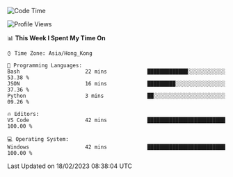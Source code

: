 <!--START_SECTION:waka-->
![Code Time](http://img.shields.io/badge/Code%20Time-28%20hrs%2048%20mins-blue)

![Profile Views](http://img.shields.io/badge/Profile%20Views-5-blue)

📊 **This Week I Spent My Time On** 

```text
⌚︎ Time Zone: Asia/Hong_Kong

💬 Programming Languages: 
Bash                     22 mins             █████████████░░░░░░░░░░░░   53.38 % 
JSON                     16 mins             █████████░░░░░░░░░░░░░░░░   37.36 % 
Python                   3 mins              ██░░░░░░░░░░░░░░░░░░░░░░░   09.26 % 

🔥 Editors: 
VS Code                  42 mins             █████████████████████████   100.00 % 

💻 Operating System: 
Windows                  42 mins             █████████████████████████   100.00 % 

```


 Last Updated on 18/02/2023 08:38:04 UTC
<!--END_SECTION:waka-->

